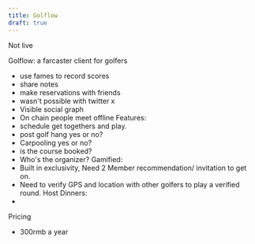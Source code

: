 ```yaml
---
title: Golflow
draft: true
---
```

Not live 

Golflow: a farcaster client for golfers 
- use fames to record scores
- share notes 
- make reservations with friends 
- wasn't possible with twitter x 
- Visible social graph
- On chain people meet offline 
Features: 
- schedule get togethers and play. 
- post golf hang yes or no? 
- Carpooling yes or no? 
- is the course booked? 
- Who's the organizer? 
Gamified:
- Built in exclusivity, Need 2 Member recommendation/ invitation to get on.
- Need to verify GPS and location with other golfers to play a verified round.
Host Dinners: 
- 

Pricing 
- 300rmb a year 